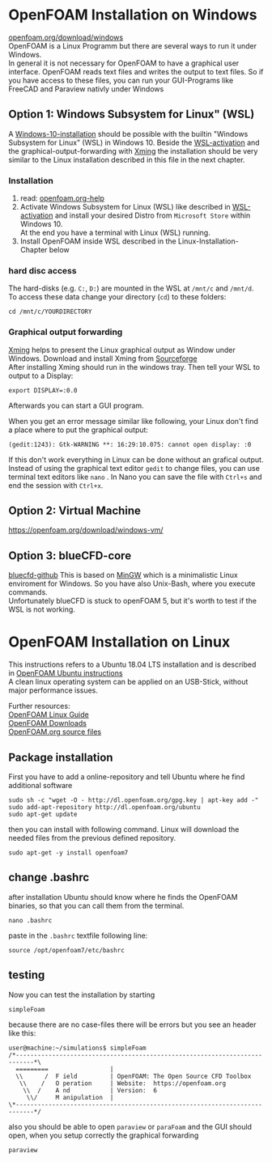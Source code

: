 
OpenFOAM Installation on Windows
===============================================================================
[openfoam.org/download/windows](https://openfoam.org/download/windows/)  
OpenFOAM is a Linux Programm but there are several ways to run it under Windows.  
In general it is not necessary for OpenFOAM to have a graphical user interface. OpenFOAM reads text files and writes the output to text files. So if you have access to these files, you can run your GUI-Programs like FreeCAD and Paraview nativly under Windows


Option 1: Windows Subsystem for Linux" (WSL)
---------------------------------------------------------------------
A [Windows-10-installation] should be possible with the builtin "Windows Subsystem for Linux" (WSL) in Windows 10. Beside the [WSL-activation] and the graphical-output-forwarding with [Xming] the installation should be very similar to the Linux installation described in this file in the next chapter.  

### Installation
1. read: [openfoam.org-help](https://openfoam.org/download/windows-10/)
2. Activate Windows Subsystem for Linux (WSL) like described in [WSL-activation] and 
    install your desired Distro from `Microsoft Store` within Windows 10.  
    At the end you have a terminal with Linux (WSL) running. 
3. Install OpenFOAM inside WSL described in the Linux-Installation-Chapter below  


### hard disc access
The hard-disks (e.g. `C:`, `D:`) are mounted in the WSL at `/mnt/c` and `/mnt/d`. To access these data change your directory (`cd`) to these folders:

    cd /mnt/c/YOURDIRECTORY


### Graphical output forwarding
[Xming] helps to present the Linux graphical output as Window under Windows. 
Download and install Xming from [Sourceforge](https://sourceforge.net/projects/xming/)  
After installing Xming should run in the windows tray. Then tell your WSL to output to a Display:

    export DISPLAY=:0.0

Afterwards you can start a GUI program.  

When you get an error message similar like following, your Linux don't find a place where to put the graphical output: 

    (gedit:1243): Gtk-WARNING **: 16:29:10.075: cannot open display: :0

If this don't work everything in Linux can be done without an grafical output.
Instead of using the graphical text editor `gedit` to change files, you can use terminal text editors like `nano` . In Nano you can save the file with `Ctrl+s` and end the session with `Ctrl+x`. 


[Windows-10-installation]: https://openfoam.org/download/windows-10/  
[WSL-activation]: https://docs.microsoft.com/en-gb/windows/wsl/install-win10  
[Xming]: https://de.wikipedia.org/wiki/Xming  


Option 2: Virtual Machine
---------------------------------------------------------------------
https://openfoam.org/download/windows-vm/


Option 3: blueCFD-core
---------------------------------------------------------------------
[bluecfd-github](http://bluecfd.github.io/Core/)
This is based on [MinGW](http://www.mingw.org/) which is a minimalistic Linux enviroment for Windows. So you have also Unix-Bash, where you execute commands.  
Unfortunately blueCFD is stuck to openFOAM 5, but it's worth to test if the WSL is not working.  



OpenFOAM Installation on Linux
===============================================================================

This instructions refers to a Ubuntu 18.04 LTS installation and is described in [OpenFOAM Ubuntu instructions](https://openfoam.org/download/7-ubuntu/)  
A clean linux operating system can be applied on an USB-Stick, without major performance issues.  

Further resources:  
[OpenFOAM Linux Guide](https://cfd.direct/openfoam/linux-guide/)  
[OpenFOAM Downloads](https://cfd.direct/openfoam/download/)  
[OpenFOAM.org source files](https://github.com/OpenFOAM/OpenFOAM-7)  


Package installation 
---------------------------------------------------------------------
First you have to add a online-repository and tell Ubuntu where he find additional software

    sudo sh -c "wget -O - http://dl.openfoam.org/gpg.key | apt-key add -"
    sudo add-apt-repository http://dl.openfoam.org/ubuntu
    sudo apt-get update

then you can install with following command. Linux will download the needed files from the previous defined repository. 

    sudo apt-get -y install openfoam7


change .bashrc
---------------------------------------------------------------------
after installation Ubuntu should know where he finds the OpenFOAM binaries, so that you can call them from the terminal. 

    nano .bashrc

paste in the `.bashrc` textfile following line: 

    source /opt/openfoam7/etc/bashrc


testing
---------------------------------------------------------------------
Now you can test the installation by starting 

    simpleFoam

because there are no case-files there will be errors but you see an header like this:  

    user@machine:~/simulations$ simpleFoam 
    /*---------------------------------------------------------------------------*\
      =========                 |
      \\      /  F ield         | OpenFOAM: The Open Source CFD Toolbox
       \\    /   O peration     | Website:  https://openfoam.org
        \\  /    A nd           | Version:  6
         \\/     M anipulation  |
    \*---------------------------------------------------------------------------*/


also you should be able to open `paraview` or `paraFoam` and the GUI should open, when you setup correctly the graphical forwarding

    paraview

